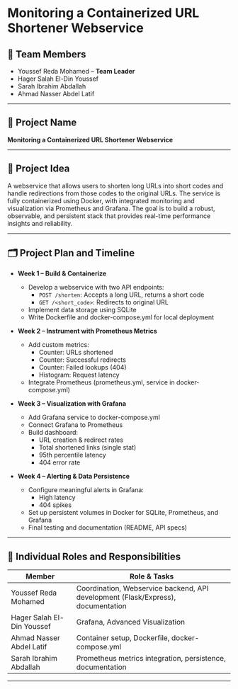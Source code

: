 # Monitoring a Containerized URL Shortener Webservice

## 👥 Team Members

- Youssef Reda Mohamed – **Team Leader**
- Hager Salah El-Din Youssef
- Sarah Ibrahim Abdallah
- Ahmad Nasser Abdel Latif


---

## 📌 Project Name

**Monitoring a Containerized URL Shortener Webservice**

---

## 📌 Project Idea

A webservice that allows users to shorten long URLs into short codes and handle redirections from those codes to the original URLs. The service is fully containerized using Docker, with integrated monitoring and visualization via Prometheus and Grafana. The goal is to build a robust, observable, and persistent stack that provides real-time performance insights and reliability.

---

## 🗂️ Project Plan and Timeline

- **Week 1 – Build & Containerize**
  - Develop a webservice with two API endpoints:
    - `POST /shorten`: Accepts a long URL, returns a short code
    - `GET /<short_code>`: Redirects to original URL
  - Implement data storage using SQLite
  - Write Dockerfile and docker-compose.yml for local deployment

- **Week 2 – Instrument with Prometheus Metrics**
  - Add custom metrics:
    - Counter: URLs shortened
    - Counter: Successful redirects
    - Counter: Failed lookups (404)
    - Histogram: Request latency
  - Integrate Prometheus (prometheus.yml, service in docker-compose.yml)

- **Week 3 – Visualization with Grafana**
  - Add Grafana service to docker-compose.yml
  - Connect Grafana to Prometheus
  - Build dashboard:
    - URL creation & redirect rates
    - Total shortened links (single stat)
    - 95th percentile latency
    - 404 error rate

- **Week 4 – Alerting & Data Persistence**
  - Configure meaningful alerts in Grafana:
    - High latency
    - 404 spikes
  - Set up persistent volumes in Docker for SQLite, Prometheus, and Grafana
  - Final testing and documentation (README, API specs)

---

## 📝 Individual Roles and Responsibilities

| Member                    | Role & Tasks                                                             |
|---------------------------|--------------------------------------------------------------------------|
| Youssef Reda Mohamed      | Coordination, Webservice backend, API development (Flask/Express), documentation                   |
| Hager Salah El-Din Youssef|  Grafana, Advanced Visualization      |
| Ahmad Nasser Abdel Latif  | Container setup, Dockerfile, docker-compose.yml                          |
| Sarah Ibrahim Abdallah    | Prometheus metrics integration, persistence, documentation         |

---
